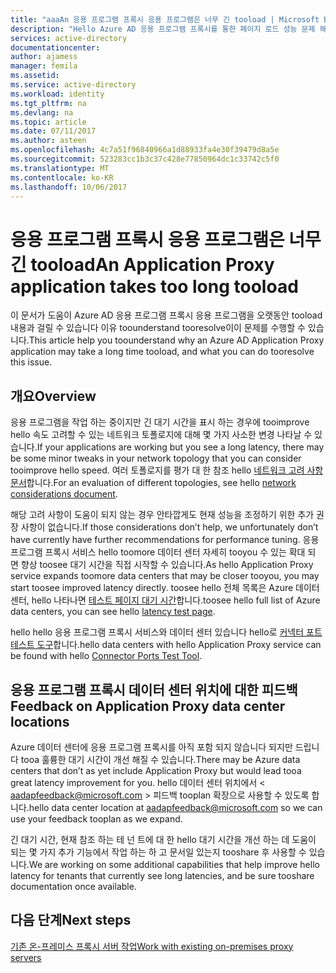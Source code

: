 ```yaml
---
title: "aaaAn 응용 프로그램 프록시 응용 프로그램은 너무 긴 tooload | Microsoft Docs"
description: "Hello Azure AD 응용 프로그램 프록시를 통한 페이지 로드 성능 문제 해결"
services: active-directory
documentationcenter: 
author: ajamess
manager: femila
ms.assetid: 
ms.service: active-directory
ms.workload: identity
ms.tgt_pltfrm: na
ms.devlang: na
ms.topic: article
ms.date: 07/11/2017
ms.author: asteen
ms.openlocfilehash: 4c7a51f96840966a1d88933fa4e30f39479d8a5e
ms.sourcegitcommit: 523283cc1b3c37c428e77850964dc1c33742c5f0
ms.translationtype: MT
ms.contentlocale: ko-KR
ms.lasthandoff: 10/06/2017
---
```

# <a name="an-application-proxy-application-takes-too-long-tooload"></a><span data-ttu-id="e0896-103">응용 프로그램 프록시 응용 프로그램은 너무 긴 tooload</span><span class="sxs-lookup"><span data-stu-id="e0896-103">An Application Proxy application takes too long tooload</span></span>

<span data-ttu-id="e0896-104">이 문서가 도움이 Azure AD 응용 프로그램 프록시 응용 프로그램을 오랫동안 tooload 내용과 걸릴 수 있습니다 이유 toounderstand tooresolve이이 문제를 수행할 수 있습니다.</span><span class="sxs-lookup"><span data-stu-id="e0896-104">This article help you toounderstand why an Azure AD Application Proxy application may take a long time tooload, and what you can do tooresolve this issue.</span></span>

## <a name="overview"></a><span data-ttu-id="e0896-105">개요</span><span class="sxs-lookup"><span data-stu-id="e0896-105">Overview</span></span>
<span data-ttu-id="e0896-106">응용 프로그램을 작업 하는 중이지만 긴 대기 시간을 표시 하는 경우에 tooimprove hello 속도 고려할 수 있는 네트워크 토폴로지에 대해 몇 가지 사소한 변경 나타날 수 있습니다.</span><span class="sxs-lookup"><span data-stu-id="e0896-106">If your applications are working but you see a long latency, there may be some minor tweaks in your network topology that you can consider tooimprove hello speed.</span></span> <span data-ttu-id="e0896-107">여러 토폴로지를 평가 대 한 참조 hello [네트워크 고려 사항 문서](https://docs.microsoft.com/azure/active-directory/application-proxy-network-topology-considerations)합니다.</span><span class="sxs-lookup"><span data-stu-id="e0896-107">For an evaluation of different topologies, see hello [network considerations document](https://docs.microsoft.com/azure/active-directory/application-proxy-network-topology-considerations).</span></span>

<span data-ttu-id="e0896-108">해당 고려 사항이 도움이 되지 않는 경우 안타깝게도 현재 성능을 조정하기 위한 추가 권장 사항이 없습니다.</span><span class="sxs-lookup"><span data-stu-id="e0896-108">If those considerations don’t help, we unfortunately don’t have currently have further recommendations for performance tuning.</span></span> <span data-ttu-id="e0896-109">응용 프로그램 프록시 서비스 hello toomore 데이터 센터 자세히 tooyou 수 있는 확대 되 면 향상 toosee 대기 시간을 직접 시작할 수 있습니다.</span><span class="sxs-lookup"><span data-stu-id="e0896-109">As hello Application Proxy service expands toomore data centers that may be closer tooyou, you may start toosee improved latency directly.</span></span> <span data-ttu-id="e0896-110">toosee hello 전체 목록은 Azure 데이터 센터, hello 나타나면 [테스트 페이지 대기 시간](http://www.azurespeed.com/Azure/Latency)합니다.</span><span class="sxs-lookup"><span data-stu-id="e0896-110">toosee hello full list of Azure data centers, you can see hello [latency test page](http://www.azurespeed.com/Azure/Latency).</span></span> 

<span data-ttu-id="e0896-111">hello hello 응용 프로그램 프록시 서비스와 데이터 센터 있습니다 hello로 [커넥터 포트 테스트 도구](https://aadap-portcheck.connectorporttest.msappproxy.net/)합니다.</span><span class="sxs-lookup"><span data-stu-id="e0896-111">hello data centers with hello Application Proxy service can be found with hello [Connector Ports Test Tool](https://aadap-portcheck.connectorporttest.msappproxy.net/).</span></span> 

## <a name="feedback-on-application-proxy-data-center-locations"></a><span data-ttu-id="e0896-112">응용 프로그램 프록시 데이터 센터 위치에 대한 피드백</span><span class="sxs-lookup"><span data-stu-id="e0896-112">Feedback on Application Proxy data center locations</span></span> 
<span data-ttu-id="e0896-113">Azure 데이터 센터에 응용 프로그램 프록시를 아직 포함 되지 않습니다 되지만 드립니다 tooa 훌륭한 대기 시간이 개선 해질 수 있습니다.</span><span class="sxs-lookup"><span data-stu-id="e0896-113">There may be Azure data centers that don’t as yet include Application Proxy but would lead tooa great latency improvement for you.</span></span> <span data-ttu-id="e0896-114">hello 데이터 센터 위치에서 < aadapfeedback@microsoft.com > 피드백 tooplan 확장으로 사용할 수 있도록 합니다.</span><span class="sxs-lookup"><span data-stu-id="e0896-114">hello data center location at <aadapfeedback@microsoft.com> so we can use your feedback tooplan as we expand.</span></span>

<span data-ttu-id="e0896-115">긴 대기 시간, 현재 참조 하는 테 넌 트에 대 한 hello 대기 시간을 개선 하는 데 도움이 되는 몇 가지 추가 기능에서 작업 하는 하 고 문서일 있는지 tooshare 후 사용할 수 있습니다.</span><span class="sxs-lookup"><span data-stu-id="e0896-115">We are working on some additional capabilities that help improve hello latency for tenants that currently see long latencies, and be sure tooshare documentation once available.</span></span>

## <a name="next-steps"></a><span data-ttu-id="e0896-116">다음 단계</span><span class="sxs-lookup"><span data-stu-id="e0896-116">Next steps</span></span>
[<span data-ttu-id="e0896-117">기존 온-프레미스 프록시 서버 작업</span><span class="sxs-lookup"><span data-stu-id="e0896-117">Work with existing on-premises proxy servers</span></span>](application-proxy-working-with-proxy-servers.md)
